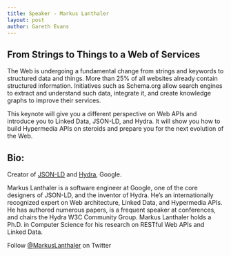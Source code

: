 ```yaml
---
title: Speaker - Markus Lanthaler
layout: post
author: Gareth Evans
---
```


## From Strings to Things to a Web of Services
 
The Web is undergoing a fundamental change from strings and keywords to structured data and things. More than 25% of all websites already contain structured information. Initiatives such as Schema.org allow search engines to extract and understand such data, integrate it, and create knowledge graphs to improve their services.
 
This keynote will give you a different perspective on Web APIs and introduce you to Linked Data, JSON-LD, and Hydra. It will show you how to build Hypermedia APIs on steroids and prepare you for the next evolution of the Web.

## Bio:

Creator of [JSON-LD](http://json-ld.org/) and [Hydra](http://www.hydra-cg.com), Google.

Markus Lanthaler is a software engineer at Google, one of the core designers of JSON-LD, and the inventor of Hydra. He’s an internationally recognized expert on Web architecture, Linked Data, and Hypermedia APIs. He has authored numerous papers, is a frequent speaker at conferences, and chairs the Hydra W3C Community Group. Markus Lanthaler holds a Ph.D. in Computer Science for his research on RESTful Web APIs and Linked Data.
 
Follow [@MarkusLanthaler](https://twitter.com/MarkusLanthaler) on Twitter